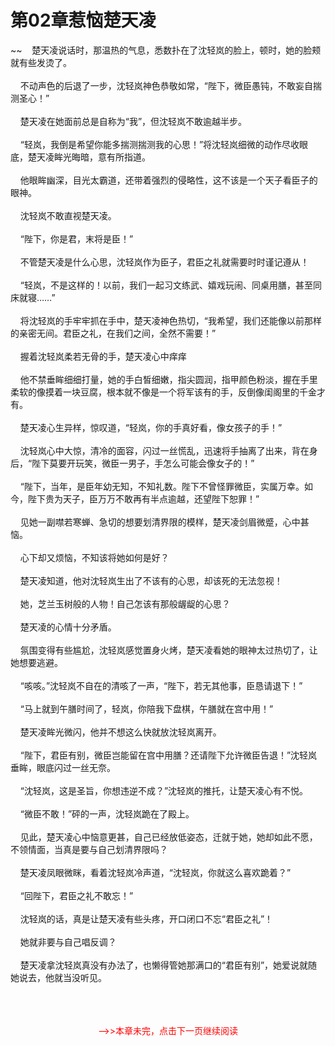 # 第02章惹恼楚天凌
~~&nbsp;&nbsp;&nbsp;&nbsp;楚天凌说话时，那温热的气息，悉数扑在了沈轻岚的脸上，顿时，她的脸颊就有些发烫了。<br><br>&nbsp;&nbsp;&nbsp;&nbsp;不动声色的后退了一步，沈轻岚神色恭敬如常，“陛下，微臣愚钝，不敢妄自揣测圣心！”<br><br>&nbsp;&nbsp;&nbsp;&nbsp;楚天凌在她面前总是自称为“我”，但沈轻岚不敢逾越半步。<br><br>&nbsp;&nbsp;&nbsp;&nbsp;“轻岚，我倒是希望你能多揣测揣测我的心思！”将沈轻岚细微的动作尽收眼底，楚天凌眸光晦暗，意有所指道。<br><br>&nbsp;&nbsp;&nbsp;&nbsp;他眼眸幽深，目光太霸道，还带着强烈的侵略性，这不该是一个天子看臣子的眼神。<br><br>&nbsp;&nbsp;&nbsp;&nbsp;沈轻岚不敢直视楚天凌。<br><br>&nbsp;&nbsp;&nbsp;&nbsp;“陛下，你是君，末将是臣！”<br><br>&nbsp;&nbsp;&nbsp;&nbsp;不管楚天凌是什么心思，沈轻岚作为臣子，君臣之礼就需要时时谨记遵从！<br><br>&nbsp;&nbsp;&nbsp;&nbsp;“轻岚，不是这样的！以前，我们一起习文练武、嬉戏玩闹、同桌用膳，甚至同床就寝……”<br><br>&nbsp;&nbsp;&nbsp;&nbsp;将沈轻岚的手牢牢抓在手中，楚天凌神色热切，“我希望，我们还能像以前那样的亲密无间。君臣之礼，在我们之间，全然不需要！”<br><br>&nbsp;&nbsp;&nbsp;&nbsp;握着沈轻岚柔若无骨的手，楚天凌心中痒痒<br><br>&nbsp;&nbsp;&nbsp;&nbsp;他不禁垂眸细细打量，她的手白皙细嫩，指尖圆润，指甲颜色粉淡，握在手里柔软的像摸着一块豆腐，根本就不像是一个将军该有的手，反倒像闺阁里的千金才有。<br><br>&nbsp;&nbsp;&nbsp;&nbsp;楚天凌心生异样，惊叹道，“轻岚，你的手真好看，像女孩子的手！”<br><br>&nbsp;&nbsp;&nbsp;&nbsp;沈轻岚心中大惊，清冷的面容，闪过一丝慌乱，迅速将手抽离了出来，背在身后，“陛下莫要开玩笑，微臣一男子，手怎么可能会像女子的！”<br><br>&nbsp;&nbsp;&nbsp;&nbsp;“陛下，当年，是臣年幼无知，不知礼数。陛下不曾怪罪微臣，实属万幸。如今，陛下贵为天子，臣万万不敢再有半点逾越，还望陛下恕罪！”<br><br>&nbsp;&nbsp;&nbsp;&nbsp;见她一副噤若寒蝉、急切的想要划清界限的模样，楚天凌剑眉微蹙，心中甚恼。<br><br>&nbsp;&nbsp;&nbsp;&nbsp;心下却又烦恼，不知该将她如何是好？<br><br>&nbsp;&nbsp;&nbsp;&nbsp;楚天凌知道，他对沈轻岚生出了不该有的心思，却该死的无法忽视！<br><br>&nbsp;&nbsp;&nbsp;&nbsp;她，芝兰玉树般的人物！自己怎该有那般龌龊的心思？<br><br>&nbsp;&nbsp;&nbsp;&nbsp;楚天凌的心情十分矛盾。<br><br>&nbsp;&nbsp;&nbsp;&nbsp;氛围变得有些尴尬，沈轻岚感觉置身火烤，楚天凌看她的眼神太过热切了，让她想要逃避。<br><br>&nbsp;&nbsp;&nbsp;&nbsp;“咳咳。”沈轻岚不自在的清咳了一声，“陛下，若无其他事，臣恳请退下！”<br><br>&nbsp;&nbsp;&nbsp;&nbsp;“马上就到午膳时间了，轻岚，你陪我下盘棋，午膳就在宫中用！”<br><br>&nbsp;&nbsp;&nbsp;&nbsp;楚天凌眸光微闪，他并不想这么快就放沈轻岚离开。<br><br>&nbsp;&nbsp;&nbsp;&nbsp;“陛下，君臣有别，微臣岂能留在宫中用膳？还请陛下允许微臣告退！”沈轻岚垂眸，眼底闪过一丝无奈。<br><br>&nbsp;&nbsp;&nbsp;&nbsp;“沈轻岚，这是圣旨，你想违逆不成？”沈轻岚的推托，让楚天凌心有不悦。<br><br>&nbsp;&nbsp;&nbsp;&nbsp;“微臣不敢！”砰的一声，沈轻岚跪在了殿上。<br><br>&nbsp;&nbsp;&nbsp;&nbsp;见此，楚天凌心中恼意更甚，自己已经放低姿态，迁就于她，她却如此不愿，不领情面，当真是要与自己划清界限吗？<br><br>&nbsp;&nbsp;&nbsp;&nbsp;楚天凌凤眼微眯，看着沈轻岚冷声道，“沈轻岚，你就这么喜欢跪着？”<br><br>&nbsp;&nbsp;&nbsp;&nbsp;“回陛下，君臣之礼不敢忘！”<br><br>&nbsp;&nbsp;&nbsp;&nbsp;沈轻岚的话，真是让楚天凌有些头疼，开口闭口不忘“君臣之礼”！<br><br>&nbsp;&nbsp;&nbsp;&nbsp;她就非要与自己唱反调？<br><br>&nbsp;&nbsp;&nbsp;&nbsp;楚天凌拿沈轻岚真没有办法了，也懒得管她那满口的“君臣有别”，她爱说就随她说去，他就当没听见。<br><br>
                    <br><br><center style="color: #ff0000;">--&gt;&gt;本章未完，点击下一页继续阅读</center>

<script>_fwqdsqadxfw()</script>
<div><script>_dfwf1dw();</script></div>
<div><script>_dfwf1agdw();</script></div>
                